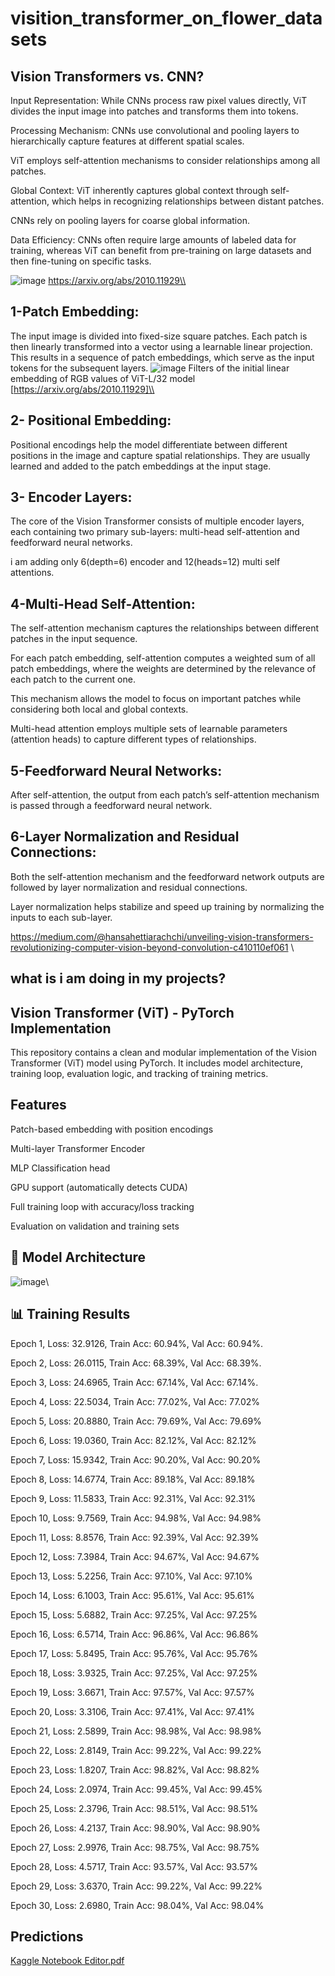 # visition_transformer_on_flower_datasets
## Vision Transformers vs. CNN?
Input Representation: While CNNs process raw pixel values directly, ViT divides the input image into patches and transforms them into tokens.

Processing Mechanism: CNNs use convolutional and pooling layers to hierarchically capture features at different spatial scales. 

ViT employs self-attention mechanisms to consider relationships among all patches.

Global Context: ViT inherently captures global context through self-attention, which helps in recognizing relationships between distant patches. 

CNNs rely on pooling layers for coarse global information.

Data Efficiency: CNNs often require large amounts of labeled data for training, whereas ViT can benefit from pre-training on large datasets and then fine-tuning on specific tasks.



![image](https://github.com/user-attachments/assets/8f8daa9b-6f6a-4681-a835-4b3066522c7c)
https://arxiv.org/abs/2010.11929\\

## 1-Patch Embedding:
The input image is divided into fixed-size square patches. Each patch is then linearly transformed into a vector using a learnable linear projection. This results in a sequence of patch embeddings, which serve as the input tokens for the subsequent layers.
![image](https://github.com/user-attachments/assets/870ce9d2-76a3-4b0b-814b-6351fc7205af)
Filters of the initial linear embedding of RGB values of ViT-L/32 model [https://arxiv.org/abs/2010.11929]\\

## 2- Positional Embedding:
Positional encodings help the model differentiate between different positions in the image and capture spatial relationships. They are usually learned and added to the patch embeddings at the input stage.

## 3- Encoder Layers:
The core of the Vision Transformer consists of multiple encoder layers, each containing two primary sub-layers: multi-head self-attention and feedforward neural networks.

i am adding only 6(depth=6) encoder and 12(heads=12) multi self attentions.

## 4-Multi-Head Self-Attention:
The self-attention mechanism captures the relationships between different patches in the input sequence.

For each patch embedding, self-attention computes a weighted sum of all patch embeddings, where the weights are determined by the relevance of each patch to the current one.

This mechanism allows the model to focus on important patches while considering both local and global contexts.

Multi-head attention employs multiple sets of learnable parameters (attention heads) to capture different types of relationships.

## 5-Feedforward Neural Networks:
After self-attention, the output from each patch’s self-attention mechanism is passed through a feedforward neural network.

## 6-Layer Normalization and Residual Connections:
Both the self-attention mechanism and the feedforward network outputs are followed by layer normalization and residual connections.

Layer normalization helps stabilize and speed up training by normalizing the inputs to each sub-layer.

https://medium.com/@hansahettiarachchi/unveiling-vision-transformers-revolutionizing-computer-vision-beyond-convolution-c410110ef061 \\

## what is i am doing in my projects?

## Vision Transformer (ViT) - PyTorch Implementation

This repository contains a clean and modular implementation of the Vision Transformer (ViT) model using PyTorch. It includes model architecture, training loop, evaluation logic, and tracking of training metrics.

## Features
Patch-based embedding with position encodings

Multi-layer Transformer Encoder

MLP Classification head

GPU support (automatically detects CUDA)

Full training loop with accuracy/loss tracking

Evaluation on validation and training sets

## 🧠 Model Architecture
![image](https://github.com/user-attachments/assets/00452f3f-fba3-49b2-8f3b-289df4a012a8)\\

## 📊 Training Results
Epoch 1, Loss: 32.9126, Train Acc: 60.94%, Val Acc: 60.94%.

Epoch 2, Loss: 26.0115, Train Acc: 68.39%, Val Acc: 68.39%.

Epoch 3, Loss: 24.6965, Train Acc: 67.14%, Val Acc: 67.14%.

Epoch 4, Loss: 22.5034, Train Acc: 77.02%, Val Acc: 77.02%

Epoch 5, Loss: 20.8880, Train Acc: 79.69%, Val Acc: 79.69%

Epoch 6, Loss: 19.0360, Train Acc: 82.12%, Val Acc: 82.12%

Epoch 7, Loss: 15.9342, Train Acc: 90.20%, Val Acc: 90.20%

Epoch 8, Loss: 14.6774, Train Acc: 89.18%, Val Acc: 89.18%

Epoch 9, Loss: 11.5833, Train Acc: 92.31%, Val Acc: 92.31%

Epoch 10, Loss: 9.7569, Train Acc: 94.98%, Val Acc: 94.98%

Epoch 11, Loss: 8.8576, Train Acc: 92.39%, Val Acc: 92.39%

Epoch 12, Loss: 7.3984, Train Acc: 94.67%, Val Acc: 94.67%

Epoch 13, Loss: 5.2256, Train Acc: 97.10%, Val Acc: 97.10%

Epoch 14, Loss: 6.1003, Train Acc: 95.61%, Val Acc: 95.61%

Epoch 15, Loss: 5.6882, Train Acc: 97.25%, Val Acc: 97.25%

Epoch 16, Loss: 6.5714, Train Acc: 96.86%, Val Acc: 96.86%

Epoch 17, Loss: 5.8495, Train Acc: 95.76%, Val Acc: 95.76%

Epoch 18, Loss: 3.9325, Train Acc: 97.25%, Val Acc: 97.25%

Epoch 19, Loss: 3.6671, Train Acc: 97.57%, Val Acc: 97.57%

Epoch 20, Loss: 3.3106, Train Acc: 97.41%, Val Acc: 97.41%

Epoch 21, Loss: 2.5899, Train Acc: 98.98%, Val Acc: 98.98%

Epoch 22, Loss: 2.8149, Train Acc: 99.22%, Val Acc: 99.22%

Epoch 23, Loss: 1.8207, Train Acc: 98.82%, Val Acc: 98.82%

Epoch 24, Loss: 2.0974, Train Acc: 99.45%, Val Acc: 99.45%

Epoch 25, Loss: 2.3796, Train Acc: 98.51%, Val Acc: 98.51%

Epoch 26, Loss: 4.2137, Train Acc: 98.90%, Val Acc: 98.90%

Epoch 27, Loss: 2.9976, Train Acc: 98.75%, Val Acc: 98.75%

Epoch 28, Loss: 4.5717, Train Acc: 93.57%, Val Acc: 93.57%

Epoch 29, Loss: 3.6370, Train Acc: 99.22%, Val Acc: 99.22%

Epoch 30, Loss: 2.6980, Train Acc: 98.04%, Val Acc: 98.04%

## Predictions
[Kaggle Notebook Editor.pdf](https://github.com/user-attachments/files/19691971/Kaggle.Notebook.Editor.pdf)


